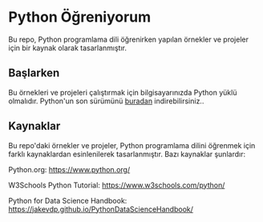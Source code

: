 # Python Öğreniyorum

Bu repo, Python programlama dili öğrenirken yapılan örnekler ve projeler için bir kaynak olarak tasarlanmıştır.

## Başlarken

Bu örnekleri ve projeleri çalıştırmak için bilgisayarınızda Python yüklü olmalıdır. Python'un son sürümünü [buradan](https://www.python.org/downloads/) indirebilirsiniz..

## Kaynaklar

Bu repo'daki örnekler ve projeler, Python programlama dilini öğrenmek için farklı kaynaklardan esinlenilerek tasarlanmıştır. Bazı kaynaklar şunlardır:

Python.org: https://www.python.org/

W3Schools Python Tutorial: https://www.w3schools.com/python/

Python for Data Science Handbook: https://jakevdp.github.io/PythonDataScienceHandbook/
